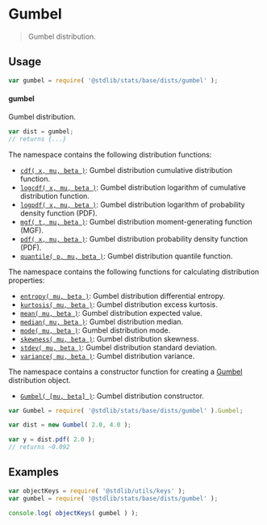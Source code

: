<!--

@license Apache-2.0

Copyright (c) 2018 The Stdlib Authors.

Licensed under the Apache License, Version 2.0 (the "License");
you may not use this file except in compliance with the License.
You may obtain a copy of the License at

   http://www.apache.org/licenses/LICENSE-2.0

Unless required by applicable law or agreed to in writing, software
distributed under the License is distributed on an "AS IS" BASIS,
WITHOUT WARRANTIES OR CONDITIONS OF ANY KIND, either express or implied.
See the License for the specific language governing permissions and
limitations under the License.

-->

# Gumbel

> Gumbel distribution.

<section class="usage">

## Usage

```javascript
var gumbel = require( '@stdlib/stats/base/dists/gumbel' );
```

#### gumbel

Gumbel distribution.

```javascript
var dist = gumbel;
// returns {...}
```

The namespace contains the following distribution functions:

<!-- <toc pattern="*+(cdf|pdf|mgf|quantile)*"> -->

<div class="namespace-toc">

-   <span class="signature">[`cdf( x, mu, beta )`][@stdlib/stats/base/dists/gumbel/cdf]</span><span class="delimiter">: </span><span class="description">Gumbel distribution cumulative distribution function.</span>
-   <span class="signature">[`logcdf( x, mu, beta )`][@stdlib/stats/base/dists/gumbel/logcdf]</span><span class="delimiter">: </span><span class="description">Gumbel distribution logarithm of cumulative distribution function.</span>
-   <span class="signature">[`logpdf( x, mu, beta )`][@stdlib/stats/base/dists/gumbel/logpdf]</span><span class="delimiter">: </span><span class="description">Gumbel distribution logarithm of probability density function (PDF).</span>
-   <span class="signature">[`mgf( t, mu, beta )`][@stdlib/stats/base/dists/gumbel/mgf]</span><span class="delimiter">: </span><span class="description">Gumbel distribution moment-generating function (MGF).</span>
-   <span class="signature">[`pdf( x, mu, beta )`][@stdlib/stats/base/dists/gumbel/pdf]</span><span class="delimiter">: </span><span class="description">Gumbel distribution probability density function (PDF).</span>
-   <span class="signature">[`quantile( p, mu, beta )`][@stdlib/stats/base/dists/gumbel/quantile]</span><span class="delimiter">: </span><span class="description">Gumbel distribution quantile function.</span>

</div>

<!-- </toc> -->

The namespace contains the following functions for calculating distribution properties:

<!-- <toc pattern="*+(entropy|kurtosis|mean|median|mode|skewness|stdev|variance)*"> -->

<div class="namespace-toc">

-   <span class="signature">[`entropy( mu, beta )`][@stdlib/stats/base/dists/gumbel/entropy]</span><span class="delimiter">: </span><span class="description">Gumbel distribution differential entropy.</span>
-   <span class="signature">[`kurtosis( mu, beta )`][@stdlib/stats/base/dists/gumbel/kurtosis]</span><span class="delimiter">: </span><span class="description">Gumbel distribution excess kurtosis.</span>
-   <span class="signature">[`mean( mu, beta )`][@stdlib/stats/base/dists/gumbel/mean]</span><span class="delimiter">: </span><span class="description">Gumbel distribution expected value.</span>
-   <span class="signature">[`median( mu, beta )`][@stdlib/stats/base/dists/gumbel/median]</span><span class="delimiter">: </span><span class="description">Gumbel distribution median.</span>
-   <span class="signature">[`mode( mu, beta )`][@stdlib/stats/base/dists/gumbel/mode]</span><span class="delimiter">: </span><span class="description">Gumbel distribution mode.</span>
-   <span class="signature">[`skewness( mu, beta )`][@stdlib/stats/base/dists/gumbel/skewness]</span><span class="delimiter">: </span><span class="description">Gumbel distribution skewness.</span>
-   <span class="signature">[`stdev( mu, beta )`][@stdlib/stats/base/dists/gumbel/stdev]</span><span class="delimiter">: </span><span class="description">Gumbel distribution standard deviation.</span>
-   <span class="signature">[`variance( mu, beta )`][@stdlib/stats/base/dists/gumbel/variance]</span><span class="delimiter">: </span><span class="description">Gumbel distribution variance.</span>

</div>

<!-- </toc> -->

The namespace contains a constructor function for creating a [Gumbel][gumbel-distribution] distribution object.

<!-- <toc pattern="*ctor*"> -->

<div class="namespace-toc">

-   <span class="signature">[`Gumbel( [mu, beta] )`][@stdlib/stats/base/dists/gumbel/ctor]</span><span class="delimiter">: </span><span class="description">Gumbel distribution constructor.</span>

</div>

<!-- </toc> -->

```javascript
var Gumbel = require( '@stdlib/stats/base/dists/gumbel' ).Gumbel;

var dist = new Gumbel( 2.0, 4.0 );

var y = dist.pdf( 2.0 );
// returns ~0.092
```

</section>

<!-- /.usage -->

<section class="examples">

## Examples

<!-- TODO: better examples -->

<!-- eslint no-undef: "error" -->

```javascript
var objectKeys = require( '@stdlib/utils/keys' );
var gumbel = require( '@stdlib/stats/base/dists/gumbel' );

console.log( objectKeys( gumbel ) );
```

</section>

<!-- /.examples -->

<!-- Section for related `stdlib` packages. Do not manually edit this section, as it is automatically populated. -->

<section class="related">

</section>

<!-- /.related -->

<!-- Section for all links. Make sure to keep an empty line after the `section` element and another before the `/section` close. -->

<section class="links">

[gumbel-distribution]: https://en.wikipedia.org/wiki/Gumbel_distribution

<!-- <toc-links> -->

[@stdlib/stats/base/dists/gumbel/ctor]: https://github.com/stdlib-js/stdlib/tree/develop/lib/node_modules/%40stdlib/stats/base/dists/gumbel/ctor

[@stdlib/stats/base/dists/gumbel/entropy]: https://github.com/stdlib-js/stdlib/tree/develop/lib/node_modules/%40stdlib/stats/base/dists/gumbel/entropy

[@stdlib/stats/base/dists/gumbel/kurtosis]: https://github.com/stdlib-js/stdlib/tree/develop/lib/node_modules/%40stdlib/stats/base/dists/gumbel/kurtosis

[@stdlib/stats/base/dists/gumbel/mean]: https://github.com/stdlib-js/stdlib/tree/develop/lib/node_modules/%40stdlib/stats/base/dists/gumbel/mean

[@stdlib/stats/base/dists/gumbel/median]: https://github.com/stdlib-js/stdlib/tree/develop/lib/node_modules/%40stdlib/stats/base/dists/gumbel/median

[@stdlib/stats/base/dists/gumbel/mode]: https://github.com/stdlib-js/stdlib/tree/develop/lib/node_modules/%40stdlib/stats/base/dists/gumbel/mode

[@stdlib/stats/base/dists/gumbel/skewness]: https://github.com/stdlib-js/stdlib/tree/develop/lib/node_modules/%40stdlib/stats/base/dists/gumbel/skewness

[@stdlib/stats/base/dists/gumbel/stdev]: https://github.com/stdlib-js/stdlib/tree/develop/lib/node_modules/%40stdlib/stats/base/dists/gumbel/stdev

[@stdlib/stats/base/dists/gumbel/variance]: https://github.com/stdlib-js/stdlib/tree/develop/lib/node_modules/%40stdlib/stats/base/dists/gumbel/variance

[@stdlib/stats/base/dists/gumbel/cdf]: https://github.com/stdlib-js/stdlib/tree/develop/lib/node_modules/%40stdlib/stats/base/dists/gumbel/cdf

[@stdlib/stats/base/dists/gumbel/logcdf]: https://github.com/stdlib-js/stdlib/tree/develop/lib/node_modules/%40stdlib/stats/base/dists/gumbel/logcdf

[@stdlib/stats/base/dists/gumbel/logpdf]: https://github.com/stdlib-js/stdlib/tree/develop/lib/node_modules/%40stdlib/stats/base/dists/gumbel/logpdf

[@stdlib/stats/base/dists/gumbel/mgf]: https://github.com/stdlib-js/stdlib/tree/develop/lib/node_modules/%40stdlib/stats/base/dists/gumbel/mgf

[@stdlib/stats/base/dists/gumbel/pdf]: https://github.com/stdlib-js/stdlib/tree/develop/lib/node_modules/%40stdlib/stats/base/dists/gumbel/pdf

[@stdlib/stats/base/dists/gumbel/quantile]: https://github.com/stdlib-js/stdlib/tree/develop/lib/node_modules/%40stdlib/stats/base/dists/gumbel/quantile

<!-- </toc-links> -->

</section>

<!-- /.links -->
